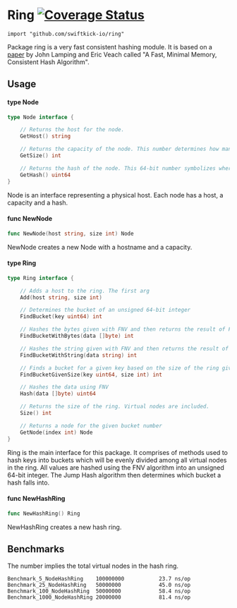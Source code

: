 # Ring [![Coverage Status](https://coveralls.io/repos/eliquious/ring/badge.png)](https://coveralls.io/r/eliquious/ring)


    import "github.com/swiftkick-io/ring"

Package ring is a very fast consistent hashing module. It is based on a [paper](http://arxiv.org/pdf/1406.2294v1.pdf) by John
Lamping and Eric Veach called "A Fast, Minimal Memory, Consistent Hash Algorithm".

## Usage

#### type Node

```go
type Node interface {

	// Returns the host for the node.
	GetHost() string

	// Returns the capacity of the node. This number determines how many virtual nodes belong to the host.
	GetSize() int

	// Returns the hash of the node. This 64-bit number symbolizes where a node falls on the ring.
	GetHash() uint64
}
```

Node is an interface representing a physical host. Each node has a host, a
capacity and a hash.

#### func  NewNode

```go
func NewNode(host string, size int) Node
```
NewNode creates a new Node with a hostname and a capacity.

#### type Ring

```go
type Ring interface {

	// Adds a host to the ring. The first arg
	Add(host string, size int)

	// Determines the bucket of an unsigned 64-bit integer
	FindBucket(key uint64) int

	// Hashes the bytes given with FNV and then returns the result of FindBucket(key uint64)
	FindBucketWithBytes(data []byte) int

	// Hashes the string given with FNV and then returns the result of FindBucket(key uint64)
	FindBucketWithString(data string) int

	// Finds a bucket for a given key based on the size of the ring given.
	FindBucketGivenSize(key uint64, size int) int

	// Hashes the data using FNV
	Hash(data []byte) uint64

	// Returns the size of the ring. Virtual nodes are included.
	Size() int

	// Returns a node for the given bucket number
	GetNode(index int) Node
}
```

Ring is the main interface for this package. It comprises of methods used to
hash keys into buckets which will be evenly divided among all virtual nodes in
the ring. All values are hashed using the FNV algorithm into an unsigned 64-bit
integer. The Jump Hash algorithm then determines which bucket a hash falls into.

#### func  NewHashRing

```go
func NewHashRing() Ring
```
NewHashRing creates a new hash ring.

## Benchmarks

The number implies the total virtual nodes in the hash ring.

```
Benchmark_5_NodeHashRing	100000000	        23.7 ns/op
Benchmark_25_NodeHashRing	50000000	        45.0 ns/op
Benchmark_100_NodeHashRing	50000000	        58.4 ns/op
Benchmark_1000_NodeHashRing	20000000	        81.4 ns/op
```
